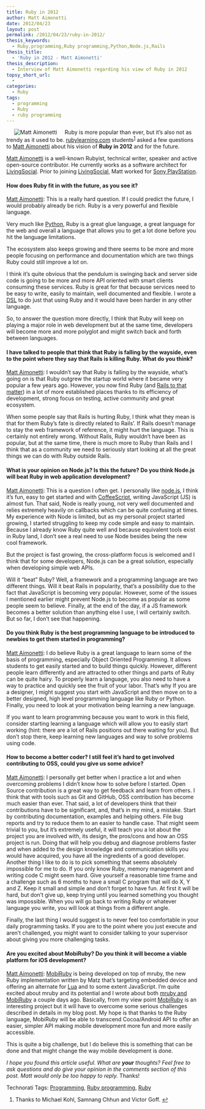 ```yaml
---
title: Ruby in 2012
author: Matt Aimonetti
date: 2012/04/23
layout: post
permalink: /2012/04/23/ruby-in-2012/
thesis_keywords:
  - Ruby,programming,Ruby programming,Python,Node.js,Rails
thesis_title:
  - 'Ruby in 2012 - Matt Aimonetti'
thesis_description:
  - Interview of Matt Aimonetti regarding his view of Ruby in 2012
topsy_short_url:
  - 
categories:
  - Ruby
tags:
  - programming
  - Ruby
  - ruby programming
---
```

<div>
  <img style="float: left;margin: 0px 20px 0 20px" src="//rubylearning.com/blog/wp-content/uploads/matt_aimonetti.jpg" alt="Matt Aimonetti" /></p> 
  
  <p class="block">
    Ruby is more popular than ever, but it&#8217;s also not as trendy as it used to be. <a href="http://rubylearning.com/">rubylearning.com</a> students<sup class='footnote'><a href='#fn-6549-1' id='fnref-6549-1'>1</a></sup> asked a few questions to <a href="http://matt.aimonetti.net" rel="author" target="_blank">Matt Aimonetti</a> about his vision of <strong>Ruby in 2012</strong> and for the future.
  </p>
  
  <p>
    <a href="http://matt.aimonetti.net/matt-aimonetti" rel="author" target="_blank">Matt Aimonetti</a> is a well-known Rubyist, technical writer, speaker and active open-source contributor. He currently works as a software architect for <a href="http://corporate.livingsocial.com/home">LivingSocial</a>. Prior to joining <a href="http://corporate.livingsocial.com/home">LivingSocial</a>, Matt worked for <a href="http://www.worldwidestudios.net/sandiego">Sony PlayStation</a>.
  </p>
</div>

<div>
  <h4>
    How does Ruby fit in with the future, as you see it?
  </h4>
  
  <p>
    <a href="https://plus.google.com/101114877505962271216?rel=author" rel="author" target="_blank">Matt Aimonetti</a>: This is a really hard question. If I could predict the future, I would probably already be rich. Ruby is a very powerful and flexible language.
  </p>
  
  <p>
    Very much like <a href="http://www.python.org/">Python</a>, Ruby is a great glue language, a great language for the web and overall a language that allows you to get a lot done before you hit the language limitations.
  </p>
  
  <p>
    The ecosystem also keeps growing and there seems to be more and more people focusing on performance and documentation which are two things Ruby could still improve a lot on.
  </p>
  
  <p>
    I think it&#8217;s quite obvious that the pendulum is swinging back and server side code is going to be more and more API oriented with smart clients consuming these services. Ruby is great for that because services need to be easy to write, easily to maintain, well documented and flexible. I wrote a <a href="https://github.com/mattetti/Weasel-Diesel">DSL</a> to do just that using Ruby and it would have been harder in any other language.
  </p>
  
  <p>
    So, to answer the question more directly, I think that Ruby will keep on playing a major role in web development but at the same time, developers will become more and more polyglot and might switch back and forth between languages.
  </p>
  
  <h4>
    I have talked to people that think that Ruby is falling by the wayside, even to the point where they say that Rails is killing Ruby. What do you think?
  </h4>
  
  <p>
    <a href="http://matt.aimonetti.net" target="_blank">Matt Aimonetti</a>: I wouldn&#8217;t say that Ruby is falling by the wayside, what&#8217;s going on is that Ruby outgrew the startup world where it became very popular a few years ago. However, you now find Ruby (and <a href="http://weblog.rubyonrails.org/2010/3/24/rails-and-the-enterprise/">Rails to that matter</a>) in a lot of more established places thanks to its efficiency of development, strong focus on testing, active community and great ecosystem.
  </p>
  
  <p>
    When some people say that Rails is hurting Ruby, I think what they mean is that for them Ruby&#8217;s fate is directly related to Rails&#8217;. If Rails doesn&#8217;t manage to stay the web framework of reference, it might hurt the language. This is certainly not entirely wrong. Without Rails, Ruby wouldn&#8217;t have been as popular, but at the same time, there is much more to Ruby than Rails and I think that as a community we need to seriously start looking at all the great things we can do with Ruby outside Rails.
  </p>
  
  <h4>
    What is your opinion on Node.js? Is this the future? Do you think Node.js will beat Ruby in web application development?
  </h4>
  
  <p>
    <a href="https://plus.google.com/101114877505962271216" rel="author" target="_blank">Matt Aimonetti</a>: This is a question I often get. I personally like <a href="http://nodejs.org/">node.js</a>, I think it&#8217;s fun, easy to get started and with <a href="http://coffeescript.org/">CoffeeScript</a>, writing JavaScript (JS) is almost fun. That said, Node is really young, not very well documented and relies extremely heavily on callbacks which can be quite confusing at times. My experience with Node is limited, but as my personal project started growing, I started struggling to keep my code simple and easy to maintain. Because I already know Ruby quite well and because equivalent tools exist in Ruby land, I don&#8217;t see a real need to use Node besides being the new cool framework.
  </p>
  
  <p>
    But the project is fast growing, the cross-platform focus is welcomed and I think that for some developers, Node.js can be a great solution, especially when developing simple web APIs.
  </p>
  
  <p>
    Will it &#8220;beat&#8221; Ruby? Well, a framework and a programming language are two different things. Will it beat Rails in popularity, that&#8217;s a possibility due to the fact that JavaScript is becoming very popular. However, some of the issues I mentioned earlier might prevent Node.js to become as popular as some people seem to believe. Finally, at the end of the day, if a JS framework becomes a better solution than anything else I use, I will certainly switch. But so far, I don&#8217;t see that happening.
  </p>
  
  <h4>
    Do you think Ruby is the best programming language to be introduced to newbies to get them started in programming?
  </h4>
  
  <p>
    <a href="http://matt.aimonetti.net" target="_blank">Matt Aimonetti</a>: I do believe Ruby is a great language to learn some of the basis of programming, especially Object Oriented Programming. It allows students to get easily started and to build things quickly. However, different people learn differently and are attracted to other things and parts of Ruby can be quite hairy. To properly learn a language, you also need to have a way to practice and quickly see the fruit of your labor. That&#8217;s why If you are a designer, I might suggest you start with JavaScript and then move on to a better designed, high level programming language like Ruby or Python. Finally, you need to look at your motivation being learning a new language.
  </p>
  
  <p>
    If you want to learn programming because you want to work in this field, consider starting learning a language which will allow you to easily start working (hint: there are a lot of Rails positions out there waiting for you). But don&#8217;t stop there, keep learning new languages and way to solve problems using code.
  </p>
  
  <h4>
    How to become a better coder? I still feel it&#8217;s hard to get involved contributing to OSS, could you give us some advice?
  </h4>
  
  <p>
    <a href="http://matt.aimonetti.net" target="_blank">Matt Aimonetti</a>: I personally get better when I practice a lot and when overcoming problems I didn&#8217;t know how to solve before I started. Open Source contribution is a great way to get feedback and learn from others. I think that with tools such as Git and GitHub, OSS contribution has become much easier than ever. That said, a lot of developers think that their contributions have to be significant, and, that&#8217;s in my mind, a mistake. Start by contributing documentation, examples and helping others. File bug reports and try to reduce them to an easier to handle case. That might seem trivial to you, but it&#8217;s extremely useful, it will teach you a lot about the project you are involved with, its design, the pros/cons and how an OSS project is run. Doing that will help you debug and diagnose problems faster and when added to the design knowledge and communication skills you would have acquired, you have all the ingredients of a good developer. Another thing I like to do is to pick something that seems absolutely impossible for me to do. If you only know Ruby, memory management and writing code C might seem hard. Give yourself a reasonable time frame and a challenge such as 6 months to have a small C program that will do X, Y and Z. Keep it small and simple and don&#8217;t forget to have fun. At first it will be hard, but don&#8217;t give up, keep trying until you learned something you thought was impossible. When you will go back to writing Ruby or whatever language you write, you will look at things from a different angle.
  </p>
  
  <p>
    Finally, the last thing I would suggest is to never feel too comfortable in your daily programming tasks. If you are to the point where you just execute and aren&#8217;t challenged, you might want to consider talking to your supervisor about giving you more challenging tasks.
  </p>
  
  <h4>
    Are you excited about MobiRuby? Do you think it will become a viable platform for iOS development?
  </h4>
  
  <p>
    <a href="http://matt.aimonetti.net" target="_blank">Matt Aimonetti</a>: <a href="http://mobiruby.org/">MobiRuby</a> is being developed on top of mruby, the new Ruby implementation written by Matz that&#8217;s targeting embedded device and offering an alternate for <a href="http://www.lua.org/">Lua</a> and to some extent JavaScript. I&#8217;m quite excited about mruby and its potential and I wrote about both <a href="http://matt.aimonetti.net/posts/2012/04/20/mruby-and-mobiruby/">mruby and MobiRuby</a> a couple days ago. Basically, from my view point <a href="http://mobiruby.org/">MobiRuby</a> is an interesting project but it will have to overcome some serious challenges described in details in my blog post. My hope is that thanks to the Ruby language, MobiRuby will be able to transcend Cocoa/Android API to offer an easier, simpler API making mobile development more fun and more easily accessible.
  </p>
  
  <p>
    This is quite a big challenge, but I do believe this is something that can be done and that might change the way mobile development is done.
  </p>
  
  <p class="update">
    <em>I hope you found this article useful. What are <strong>your</strong> thoughts? Feel free to ask questions and do give your opinion in the comments section of this post. Matt would only be too happy to reply.</em> Thanks!
  </p>
</div>

Technorati Tags: <a href="http://technorati.com/tag/Programming" rel="tag">Programming</a>, <a href="http://technorati.com/tag/Ruby+programming" rel="tag">Ruby programming</a>, <a href="http://technorati.com/tag/Ruby" rel="tag">Ruby</a>

<div class='footnotes'>
  <div class='footnotedivider'>
  </div>
  
  <ol>
    <li id='fn-6549-1'>
      Thanks to Michael Kohl, Samnang Chhun and Victor Goff. <span class='footnotereverse'><a href='#fnref-6549-1'>&#8617;</a></span>
    </li>
  </ol>
</div>
